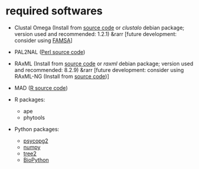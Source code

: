 # required softwares
- Clustal Omega 	(Install from [source code](http://www.clustal.org/omega/) or *clustalo* debian package; version used and recommended: 1.2.1)
  &rarr \[future development: consider using [FAMSA](http://sun.aei.polsl.pl/REFRESH/famsa)\]

- PAL2NAL	([Perl source code](http://www.bork.embl.de/pal2nal/))

- RAxML		(Install from [source code](https://github.com/stamatak/standard-RAxML) or *raxml* debian package; version used and recommended: 8.2.9)
  &rarr \[future development: consider using RAxML-NG (Install from [source code](https://github.com/amkozlov/raxml-ng))\]

- MAD		([R source code](https://www.mikrobio.uni-kiel.de/de/ag-dagan/ressourcen/mad-r-tar.gz))

- R packages:
  - ape
  - phytools
  
- Python packages:
  - [psycopg2](https://pypi.python.org/pypi/psycopg2)
  - [numpy](https://www.scipy.org/scipylib/download.html)
  - [tree2](https://github.com/flass/tree2)
  - [BioPython](http://biopython.org/wiki/Download)
